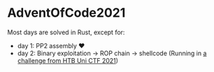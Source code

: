 # AdventOfCode2021

Most days are solved in Rust, except for:
* day 1: PP2 assembly ❤️
* day 2: Binary exploitation -> ROP chain -> shellcode (Running in [a challenge from HTB Uni CTF 2021](https://ctftime.org/task/18132))
